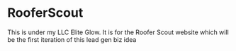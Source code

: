 # RooferScout
This is under my LLC Elite Glow. It is for the Roofer Scout website which will be the first iteration of this lead gen biz idea
